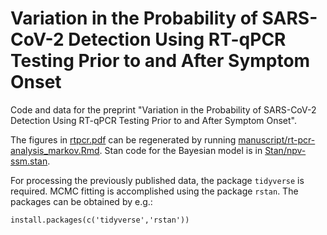 #  Variation in the Probability of SARS-CoV-2 Detection Using RT-qPCR Testing Prior to and After Symptom Onset

Code and data for the preprint "Variation in the Probability of SARS-CoV-2 Detection Using RT-qPCR Testing Prior to and After Symptom Onset". 

The figures in [rtpcr.pdf](rtpcr.pdf) can be regenerated by running [manuscript/rt-pcr-analysis_markov.Rmd](manuscript/rt-pcr-analysis_markov.Rmd). Stan code for the Bayesian model is in [Stan/npv-ssm.stan](Stan/npv-ssm.stan).

For processing the previously published data, the package `tidyverse` is required. MCMC fitting is accomplished using the package `rstan`. The packages can be obtained by e.g.:

```{R}
install.packages(c('tidyverse','rstan'))
```
